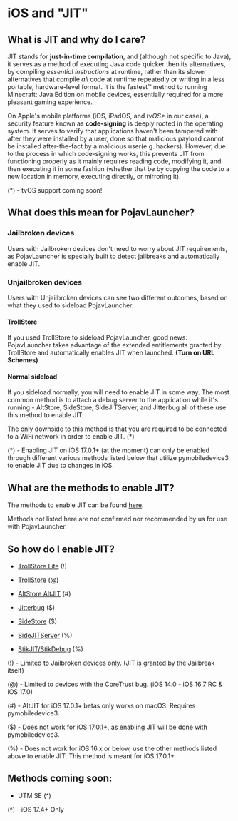 # iOS and "JIT"

## What is JIT and why do I care?
JIT stands for **just-in-time compilation**, and (although not specific to Java), it serves as a method of executing Java code quicker then its alternatives, by compiling *essential instructions* at runtime, rather than its slower alternatives that compile *all* code at runtime repeatedly or writing in a less portable, hardware-level format. It is the fastest™ method to running Minecraft: Java Edition on mobile devices, essentially required for a more pleasant gaming experience.

On Apple's mobile platforms (iOS, iPadOS, and _tvOS*_ in our case), a security feature known as **code-signing** is deeply rooted in the operating system. It serves to verify that applications haven't been tampered with after they were installed by a user, done so that malicious payload cannot be installed after-the-fact by a malicious user(e.g. hackers). However, due to the process in which code-signing works, this prevents JIT from functioning properly as it mainly requires reading code, modifying it, and then executing it in some fashion (whether that be by copying the code to a new location in memory, executing directly, or mirroring it).

(*) - tvOS support coming soon!

## What does this mean for PojavLauncher?

### Jailbroken devices
Users with Jailbroken devices don't need to worry about JIT requirements, as PojavLauncher is specially built to detect jailbreaks and automatically enable JIT.

### Unjailbroken devices
Users with Unjailbroken devices can see two different outcomes, based on what they used to sideload PojavLauncher.

#### TrollStore
If you used TrollStore to sideload PojavLauncher, good news: PojavLauncher takes advantage of the extended entitlements granted by TrollStore and automatically enables JIT when launched. **(Turn on URL Schemes)**

#### Normal sideload
If you sideload normally, you will need to enable JIT in some way. The most common method is to attach a debug server to the application while it's running - AltStore, SideStore, SideJITServer, and Jitterbug all of these use this method to enable JIT. 

The only downside to this method is that you are required to be connected to a WiFi network in order to enable JIT. (*)

(*) - Enabling JIT on iOS 17.0.1+ (at the moment) can only be enabled through different various methods listed below that utilize pymobiledevice3 to enable JIT due to changes in iOS. 

## What are the methods to enable JIT?

The methods to enable JIT can be found [here](https://github.com/C4ndyF1sh/iOS-JIT-Enablers).

Methods not listed here are not confirmed nor recommended by us for use with PojavLauncher.

## So how do I enable JIT?

- [TrollStore Lite](https://havoc.app/package/trollstorelite) (!)

- [TrollStore](https://ios.cfw.guide/installing-trollstore) (@)

- [AltStore AltJIT](https://faq.altstore.io/how-to-use-altstore/altjit) (#)

- [Jitterbug](https://github.com/osy/Jitterbug/tree/main/Jitterbug) ($)

- [SideStore](https://docs.sidestore.io/docs/faq#can-i-activate-jit) ($)

- [SideJITServer](https://github.com/nythepegasus/SideJITServer) (%)

- [StikJIT/StikDebug](https://github.com/StephenDev0/StikJIT/blob/main/user-manual.md) (%)

(!) - Limited to Jailbroken devices only. (JIT is granted by the Jailbreak itself)

(@) - Limited to devices with the CoreTrust bug. (iOS 14.0 - iOS 16.7 RC & iOS 17.0)

(#) - AltJIT for iOS 17.0.1+ betas only works on macOS. Requires pymobiledevice3.

($) - Does not work for iOS 17.0.1+, as enabling JIT will be done with pymobiledevice3.

(%) - Does not work for iOS 16.x or below, use the other methods listed above to enable JIT. This method is meant for iOS 17.0.1+

## Methods coming soon:

- UTM SE (^)

(^) - iOS 17.4+ Only

